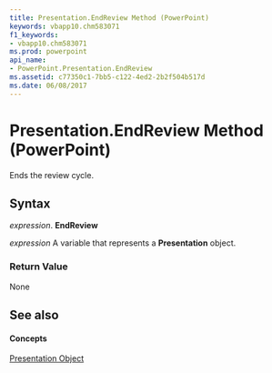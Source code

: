 ```yaml
---
title: Presentation.EndReview Method (PowerPoint)
keywords: vbapp10.chm583071
f1_keywords:
- vbapp10.chm583071
ms.prod: powerpoint
api_name:
- PowerPoint.Presentation.EndReview
ms.assetid: c77350c1-7bb5-c122-4ed2-2b2f504b517d
ms.date: 06/08/2017
---
```



# Presentation.EndReview Method (PowerPoint)

Ends the review cycle.


## Syntax

 _expression_. **EndReview**

 _expression_ A variable that represents a **Presentation** object.


### Return Value

None


## See also


#### Concepts


[Presentation Object](PowerPoint.Presentation.md)

